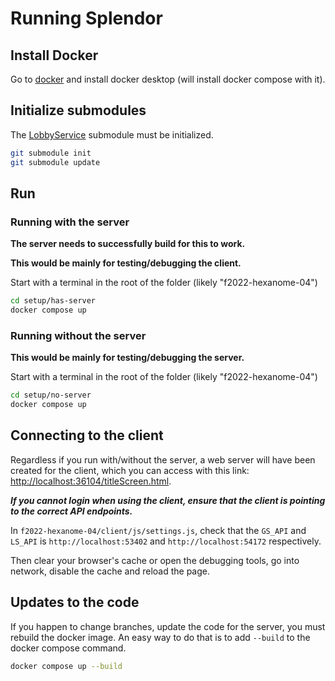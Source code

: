 # Running Splendor


## Install Docker

Go to [docker](https://www.docker.com/) and install docker desktop (will install docker compose with it).


## Initialize submodules

The [LobbyService](https://github.com/m5c/LobbyService) submodule must be initialized.

```bash
git submodule init
git submodule update
```

## Run

### Running with the server

**The server needs to successfully build for this to work.**

**This would be mainly for testing/debugging the client.**

Start with a terminal in the root of the folder (likely "f2022-hexanome-04")

```bash
cd setup/has-server
docker compose up
```


### Running without the server

**This would be mainly for testing/debugging the server.**

Start with a terminal in the root of the folder (likely "f2022-hexanome-04")

```bash
cd setup/no-server
docker compose up
```

## Connecting to the client

Regardless if you run with/without the server, a web server will have been created for the client, which you can access with this link: [http://localhost:36104/titleScreen.html](http://localhost:36104/titleScreen.html).

***If you cannot login when using the client, ensure that the client is pointing to the correct API endpoints.***

In `f2022-hexanome-04/client/js/settings.js`, check that the `GS_API` and `LS_API` is `http://localhost:53402` and `http://localhost:54172` respectively.

Then clear your browser's cache or open the debugging tools, go into network, disable the cache and reload the page.

## Updates to the code

If you happen to change branches, update the code for the server, you must rebuild the docker image.
An easy way to do that is to add `--build` to the docker compose command.

```bash
docker compose up --build
```
